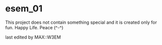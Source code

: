 # esem_01
This project does not contain something special and it is created only for fun.
Happy Life. Peace (^-^)

last edited by MAX::W3EM
